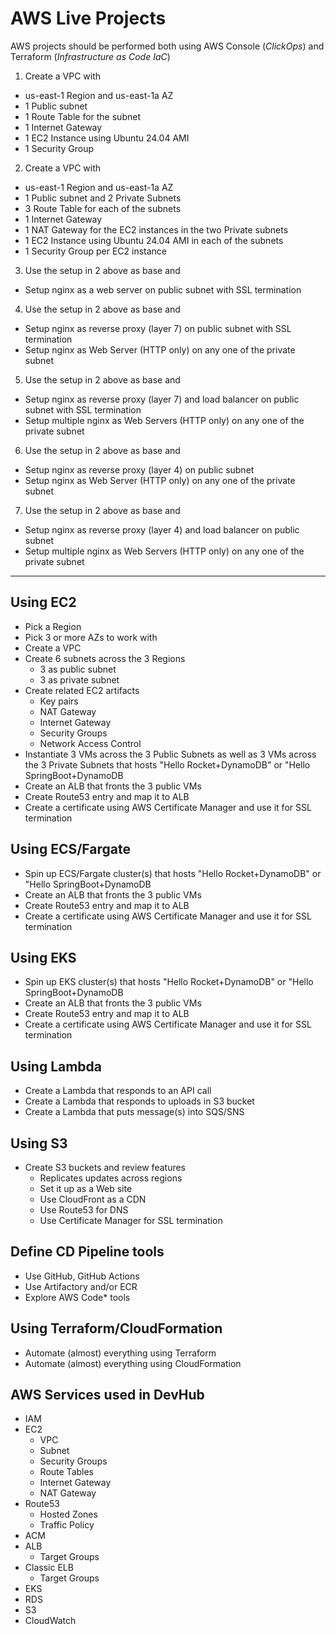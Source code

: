# AWS Live Projects

AWS projects should be performed both using AWS Console (*ClickOps*) and Terraform (*Infrastructure as Code IaC*)

1. Create a VPC with 
  - us-east-1 Region and us-east-1a AZ
  - 1 Public subnet 
  - 1 Route Table for the subnet
  - 1 Internet Gateway
  - 1 EC2 Instance using Ubuntu 24.04 AMI
  - 1 Security Group
2. Create a VPC with 
  - us-east-1 Region and us-east-1a AZ
  - 1 Public subnet and 2 Private Subnets
  - 3 Route Table for each of the subnets
  - 1 Internet Gateway
  - 1 NAT Gateway for the EC2 instances in the two Private subnets
  - 1 EC2 Instance using Ubuntu 24.04 AMI in each of the subnets
  - 1 Security Group per EC2 instance
3. Use the setup in 2 above as base and
  - Setup nginx as a web server on public subnet with SSL termination
4. Use the setup in 2 above as base and
  - Setup nginx as reverse proxy (layer 7) on public subnet with SSL termination
  - Setup nginx as Web Server (HTTP only) on any one of the private subnet 
5. Use the setup in 2 above as base and
  - Setup nginx as reverse proxy (layer 7) and load balancer on public subnet with SSL termination
  - Setup multiple nginx as Web Servers (HTTP only) on any one of the private subnet 
6. Use the setup in 2 above as base and
  - Setup nginx as reverse proxy (layer 4) on public subnet
  - Setup nginx as Web Server (HTTP only) on any one of the private subnet 
7. Use the setup in 2 above as base and
  - Setup nginx as reverse proxy (layer 4) and load balancer on public subnet
  - Setup multiple nginx as Web Servers (HTTP only) on any one of the private subnet

---

## Using EC2

- Pick a Region
- Pick 3 or more AZs to work with
- Create a VPC
- Create 6 subnets across the 3 Regions
  - 3 as public subnet
  - 3 as private subnet
- Create related EC2 artifacts
  - Key pairs
  - NAT Gateway
  - Internet Gateway
  - Security Groups
  - Network Access Control
- Instantiate 3 VMs across the 3 Public Subnets as well as 3 VMs across the 3 Private Subnets that hosts "Hello Rocket+DynamoDB" or "Hello SpringBoot+DynamoDB
- Create an ALB that fronts the 3 public VMs
- Create Route53 entry and map it to ALB
- Create a certificate using AWS Certificate Manager and use it for SSL termination

## Using ECS/Fargate

- Spin up ECS/Fargate cluster(s) that hosts "Hello Rocket+DynamoDB" or "Hello SpringBoot+DynamoDB
- Create an ALB that fronts the 3 public VMs
- Create Route53 entry and map it to ALB
- Create a certificate using AWS Certificate Manager and use it for SSL termination

## Using EKS

- Spin up EKS cluster(s) that hosts "Hello Rocket+DynamoDB" or "Hello SpringBoot+DynamoDB
- Create an ALB that fronts the 3 public VMs
- Create Route53 entry and map it to ALB
- Create a certificate using AWS Certificate Manager and use it for SSL termination

## Using Lambda

- Create a Lambda that responds to an API call
- Create a Lambda that responds to uploads in S3 bucket
- Create a Lambda that puts message(s) into SQS/SNS

## Using S3

- Create S3 buckets and review features
  - Replicates updates across regions
  - Set it up as a Web site
  - Use CloudFront as a CDN
  - Use Route53 for DNS
  - Use Certificate Manager for SSL termination

## Define CD Pipeline tools

- Use GitHub, GitHub Actions
- Use Artifactory and/or ECR
- Explore AWS Code\* tools

## Using Terraform/CloudFormation

- Automate (almost) everything using Terraform
- Automate (almost) everything using CloudFormation

## AWS Services used in DevHub

- IAM
- EC2
  - VPC
  - Subnet
  - Security Groups
  - Route Tables
  - Internet Gateway
  - NAT Gateway
- Route53
  - Hosted Zones
  - Traffic Policy
- ACM
- ALB
  - Target Groups
- Classic ELB
  - Target Groups
- EKS
- RDS
- S3
- CloudWatch
